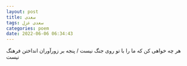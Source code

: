 ```yaml
---
layout: post
title: سعدی
tags: سعدی غزل
categories: poem
date: 2022-06-06 06:34:43
---
```


هر چه خواهی کن که ما را با تو روی جنگ نیست / پنجه بر زورآوران انداختن فرهنگ نیست
